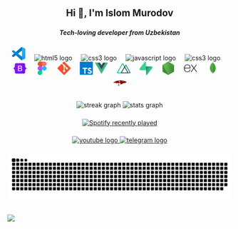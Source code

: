 <h2 align="center">Hi 👋, I'm Islom Murodov</h2>

###

<h5 align="center">Tech-loving developer from Uzbekistan</h5>

###

<!-- <h6 align="center"><a href="https://manu.uz" target="_blank">manu.uz</a> | <a href="https://diary.manu.uz" target="_blank">diary.manu.uz</a></h6> -->

<div align="center">
<img src="https://raw.githubusercontent.com/devicons/devicon/master/icons/vscode/vscode-original.svg" height="30" alt="html5 logo"  />
  <img width="12" />
  <img src="https://cdn.jsdelivr.net/gh/devicons/devicon/icons/html5/html5-original.svg" height="30" alt="html5 logo"  />
  <img width="12" />
  <img src="https://cdn.jsdelivr.net/gh/devicons/devicon/icons/css3/css3-original.svg" height="30" alt="css3 logo"  />
  <img width="12" />
  <img src="https://cdn.jsdelivr.net/gh/devicons/devicon/icons/javascript/javascript-original.svg" height="30" alt="javascript logo"  />
  <img width="12" />
  <img src="https://www.vectorlogo.zone/logos/tailwindcss/tailwindcss-icon.svg" height="30" alt="css3 logo"  />
  <img width="12" />
  <img src="https://raw.githubusercontent.com/devicons/devicon/master/icons/bootstrap/bootstrap-original.svg" height="30" alt="css3 logo"  />
  <img width="12" />
  <img src="https://raw.githubusercontent.com/devicons/devicon/master/icons/figma/figma-original.svg" height="30" alt="css3 logo"  />
  <img width="12" />
  <img src="https://raw.githubusercontent.com/devicons/devicon/master/icons/git/git-original.svg" height="30" alt="css3 logo"  />
  <img width="12" />
  <img src="https://raw.githubusercontent.com/devicons/devicon/master/icons/typescript/typescript-original.svg" height="30" alt="css3 logo"  />
  <img src="https://raw.githubusercontent.com/devicons/devicon/master/icons/vuejs/vuejs-original.svg" height="30" alt="css3 logo"  />
  <img width="12" />
  <img src="https://raw.githubusercontent.com/devicons/devicon/master/icons/nuxtjs/nuxtjs-original.svg" height="30" alt="css3 logo"  />
  <img width="12" />
  <img src="https://raw.githubusercontent.com/devicons/devicon/master/icons/supabase/supabase-original.svg" height="30" alt="css3 logo"  />
  <img width="12" />
  <img src="https://raw.githubusercontent.com/devicons/devicon/master/icons/nodejs/nodejs-original.svg" height="30" alt="css3 logo"  />
  <img width="12" />
  <img src="https://raw.githubusercontent.com/devicons/devicon/master/icons/express/express-original.svg" height="30" alt="css3 logo"  />
  <img width="12" />
  <img src="https://raw.githubusercontent.com/devicons/devicon/master/icons/mongodb/mongodb-original.svg" height="30" alt="css3 logo"  />
   <img width="12" />
  <img src="https://raw.githubusercontent.com/devicons/devicon/master/icons/mongoose/mongoose-original.svg" height="30" alt="css3 logo"  />
</div>

###

<div align="center">
  <img src="https://streak-stats.demolab.com?user=islomurodov&locale=en&mode=daily&theme=dracula&hide_border=false&border_radius=5" height="150" alt="streak graph"  />
  <img src="https://github-readme-stats.vercel.app/api?username=islomurodov&hide_title=false&hide_rank=false&show_icons=true&include_all_commits=true&count_private=true&disable_animations=false&theme=dracula&locale=en&hide_border=false" height="150" alt="stats graph"  />
</div>

###

<div align="center">
  <a href="https://open.spotify.com/user/3173h3kjzyq7ho2ghnrbmnnk4y5q">
    <img src="https://spotify-recently-played-readme.vercel.app/api?user=3173h3kjzyq7ho2ghnrbmnnk4y5q&width=750&count=3&unique=true" alt="Spotify recently played"  />
  </a>
</div>

###

<div align="center">
  <a href="https://www.youtube.com/@islomurodov" target="_blank">
    <img src="https://img.shields.io/static/v1?message=Youtube&logo=youtube&label=&color=FF0000&logoColor=white&labelColor=&style=for-the-badge" height="35" alt="youtube logo"  />
  </a>
  <a href="https://t.me/islom_power" target="_blank">
    <img src="https://img.shields.io/static/v1?message=Telegram&logo=telegram&label=&color=2CA5E0&logoColor=white&labelColor=&style=for-the-badge" height="35" alt="telegram logo"  />
  </a>
</div>

###

<img src="https://raw.githubusercontent.com/islomurodov/islomurodov/output/snake.svg" alt="Snake animation" />

###

![](https://komarev.com/ghpvc/?username=islomurodov)
